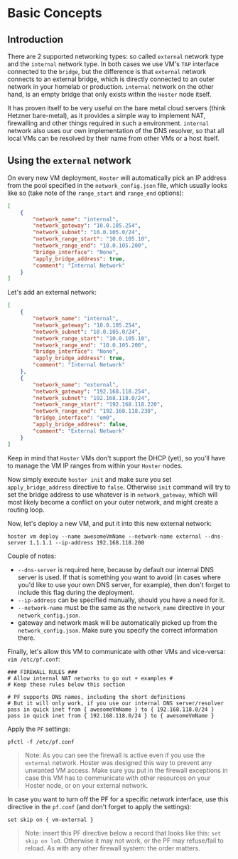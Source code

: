# Basic Concepts

## Introduction

There are 2 supported networking types: so called `external` network type and the `internal` network type.
In both cases we use VM's `TAP` interface connected to the `bridge`, but the difference is that `external` network connects to an external bridge, which is directly connected to an outer network in your homelab or production.
`internal` network on the other hand, is an empty bridge that only exists within the `Hoster` node itself.

It has proven itself to be very useful on the bare metal cloud servers (think Hetzner bare-metal), as it provides a simple way to implement NAT, firewalling and other things required in such a environment.
`internal` network also uses our own implementation of the DNS resolver, so that all local VMs can be resolved by their name from other VMs or a host itself.

## Using the `external` network

On every new VM deployment, `Hoster` will automatically pick an IP address from the pool specified in the `network_config.json` file, which usually looks like so (take note of the `range_start` and `range_end` options):

```json
[
    {
        "network_name": "internal",
        "network_gateway": "10.0.105.254",
        "network_subnet": "10.0.105.0/24",
        "network_range_start": "10.0.105.10",
        "network_range_end": "10.0.105.200",
        "bridge_interface": "None",
        "apply_bridge_address": true,
        "comment": "Internal Network"
    }
]
```

Let's add an external network:

```json
[
    {
        "network_name": "internal",
        "network_gateway": "10.0.105.254",
        "network_subnet": "10.0.105.0/24",
        "network_range_start": "10.0.105.10",
        "network_range_end": "10.0.105.200",
        "bridge_interface": "None",
        "apply_bridge_address": true,
        "comment": "Internal Network"
    },
    {
        "network_name": "external",
        "network_gateway": "192.168.118.254",
        "network_subnet": "192.168.118.0/24",
        "network_range_start": "192.168.118.220",
        "network_range_end": "192.168.118.230",
        "bridge_interface": "em0",
        "apply_bridge_address": false,
        "comment": "External Network"
    }
]
```

Keep in mind that `Hoster` VMs don't support the DHCP (yet), so you'll have to manage the VM IP ranges from within your `Hoster` nodes.

Now simply execute `hoster init` and make sure you set `apply_bridge_address` directive to `false`.
Otherwise `init` command will try to set the bridge address to use whatever is in `network_gateway`, which will most likely become a conflict on your outer network, and might create a routing loop.

Now, let's deploy a new VM, and put it into this new external network:

```shell
hoster vm deploy --name awesomeVmName --network-name external --dns-server 1.1.1.1 --ip-address 192.168.118.200
```

Couple of notes:

- `--dns-server` is required here, because by default our internal DNS server is used. If that is something you want to avoid (in cases where you'd like to use your own DNS server, for example), then don't forget to include this flag during the deployment.
- `--ip-address` can be specified manually, should you have a need for it.
- `--network-name` must be the same as the `network_name` directive in your `network_config.json`.
- gateway and network mask will be automatically picked up from the `network_config.json`. Make sure you specify the correct information there.

Finally, let's allow this VM to communicate with other VMs and vice-versa: `vim /etc/pf.conf`:

```pf
### FIREWALL RULES ###
# Allow internal NAT networks to go out + examples #
# Keep these rules below this section

# PF supports DNS names, including the short definitions
# But it will only work, if you use our internal DNS server/resolver
pass in quick inet from { awesomeVmName } to { 192.168.118.0/24 }
pass in quick inet from { 192.168.118.0/24 } to { awesomeVmName }
```

Apply the `PF` settings:

```shell
pfctl -f /etc/pf.conf
```

> Note: As you can see the firewall is active even if you use the `external` network. Hoster was designed this way to prevent any unwanted VM access. Make sure you put in the firewall exceptions in case this VM has to communicate with other resources on your Hoster node, or on your external network.

In case you want to turn off the PF for a specific network interface, use this directive in the `pf.conf` (and don't forget to apply the settings):

```pf
set skip on { vm-external }
```

> Note: insert this PF directive below a record that looks like this: `set skip on lo0`. Otherwise it may not work, or the PF may refuse/fail to reload. As with any other firewall system: the order matters.
